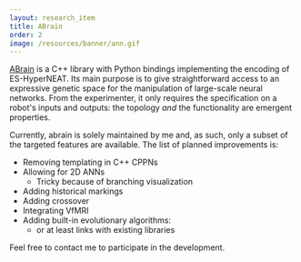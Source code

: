 ```yaml
---
layout: research_item
title: ABrain
order: 2
image: /resources/banner/ann.gif
---
```


[ABrain](/software#abrain) is a C++ library with Python bindings implementing the encoding of ES-HyperNEAT.
Its main purpose is to give straightforward access to an expressive genetic space for the manipulation of large-scale neural networks.
From the experimenter, it only requires the specification on a robot's inputs and outputs: the topology *and* the functionality are emergent properties.

Currently, abrain is solely maintained by me and, as such, only a subset of the targeted features are available.
The list of planned improvements is:
* Removing templating in C++ CPPNs
* Allowing for 2D ANNs 
  * Tricky because of branching visualization
* Adding historical markings
* Adding crossover
* Integrating VfMRI 
* Adding built-in evolutionary algorithms:
  * or at least links with existing libraries

Feel free to contact me to participate in the development.
